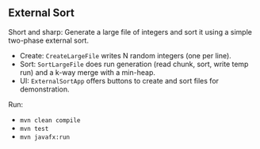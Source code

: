 ## External Sort

Short and sharp: Generate a large file of integers and sort it using a simple two-phase external sort.

- Create: `CreateLargeFile` writes N random integers (one per line).
- Sort: `SortLargeFile` does run generation (read chunk, sort, write temp run) and a k-way merge with a min-heap.
- UI: `ExternalSortApp` offers buttons to create and sort files for demonstration.

Run:
- `mvn clean compile`
- `mvn test`
- `mvn javafx:run`


